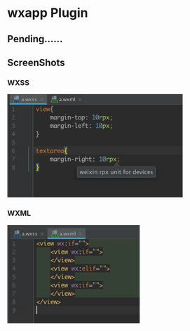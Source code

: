 # wxapp Plugin 

## Pending……

## ScreenShots

### WXSS
![](screenShot/wxss-01.png)

### WXML
![](screenShot/wxml-01.png)